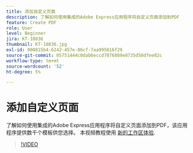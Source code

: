 ```yaml
---
title: 添加自定义页面
description: 了解如何使用集成的Adobe Express应用程序将自定义页面添加到PDF
feature: Create PDF
role: User
level: Beginner
jira: KT-10836
thumbnail: KT-10836.jpg
exl-id: 900815b4-6242-457e-86cf-7aa995016f29
source-git-commit: 05751444c0dab6eccd7076889e8735d58dfee82c
workflow-type: tm+mt
source-wordcount: '52'
ht-degree: 5%

---
```


# 添加自定义页面

了解如何使用集成的Adobe Express应用程序将自定义页面添加到PDF，该应用程序提供数千个模板供您选择。 本视频教程使用 [新的工作区体验](new-workspace.md).

>[!VIDEO](https://video.tv.adobe.com/v/347331?quality=12&learn=on&hidetitle=true)
